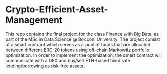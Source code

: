 # Crypto-Efficient-Asset-Management
This repo contains the final project for the class Finance with Big Data, as part of the MSc in Data Science @ Bocconi University. The project consist of a smart contract which serves as a pool of funds that are allocated between different ERC-20 tokens using off-chain Markowitz portfolio optimization. In order to implement the optimization, the smart contract will communicate with a DEX and buy/sell ETH-based fixed rate lending/borrowing as risk-free assets.
